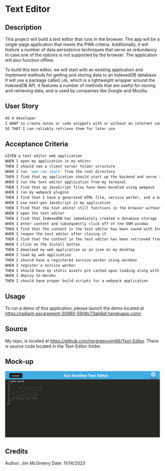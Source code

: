 # Text Editor

## Description

This project will build a text editor that runs in the browser. The app will be a single-page application that meets the PWA criteria. Additionally, it will feature a number of data persistence techniques that serve as redundancy in case one of the options is not supported by the browser. The application will also function offline.

To build this text editor, we will start with an existing application and implement methods for getting and storing data to an IndexedDB database. It will use a package called `idb`, which is a lightweight wrapper around the IndexedDB API. It features a number of methods that are useful for storing and retrieving data, and is used by companies like Google and Mozilla.
## User Story

```md
AS A developer
I WANT to create notes or code snippets with or without an internet connection
SO THAT I can reliably retrieve them for later use
```

## Acceptance Criteria


```md
GIVEN a text editor web application
WHEN I open my application in my editor
THEN I should see a client server folder structure
WHEN I run `npm run start` from the root directory
THEN I find that my application should start up the backend and serve the client
WHEN I run the text editor application from my terminal
THEN I find that my JavaScript files have been bundled using webpack
WHEN I run my webpack plugins
THEN I find that I have a generated HTML file, service worker, and a manifest file
WHEN I use next-gen JavaScript in my application
THEN I find that the text editor still functions in the browser without errors
WHEN I open the text editor
THEN I find that IndexedDB has immediately created a database storage
WHEN I enter content and subsequently click off of the DOM window
THEN I find that the content in the text editor has been saved with IndexedDB
WHEN I reopen the text editor after closing it
THEN I find that the content in the text editor has been retrieved from our IndexedDB
WHEN I click on the Install button
THEN I download my web application as an icon on my desktop
WHEN I load my web application
THEN I should have a registered service worker using workbox
WHEN I register a service worker
THEN I should have my static assets pre cached upon loading along with subsequent pages and static assets
WHEN I deploy to Heroku
THEN I should have proper build scripts for a webpack application
```


## Usage

To run a demo of this application, please launch the demo located at https://radiant-escarpment-20980-5908c73ab9af.herokuapp.com/

## Source

My repo, is located at <https://github.com/mcgreevyjim66/Text-Editor>.
There is source code located in the Text-Editor folder.

## Mock-up

![The Text-Editor screen shot.](./Assets/Text-Editor.PNG)

## Credits

Author: Jim McGreevy
Date:   11/14/2023

